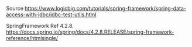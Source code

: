 

Source
https://www.logicbig.com/tutorials/spring-framework/spring-data-access-with-jdbc/jdbc-test-utils.html

SpringFramework Ref 4.2.8.
https://docs.spring.io/spring/docs/4.2.8.RELEASE/spring-framework-reference/htmlsingle/